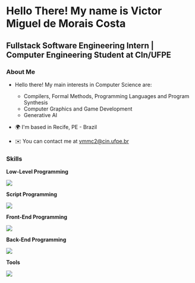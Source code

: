 Hello There! My name is Victor Miguel de Morais Costa
=====================================================================================================================================================

Fullstack Software Engineering Intern | Computer Engineering Student at CIn/UFPE
--------------------------------------------------------------------------------

### About Me
* Hello there! My main interests in Computer Science are:
  * Compilers, Formal Methods, Programming Languages and Program Synthesis
  * Computer Graphics and Game Development
  * Generative AI

*   🌍  I'm based in Recife, PE - Brazil
*   ✉️  You can contact me at [vmmc2@cin.ufpe.br](mailto:vmmc2@cin.ufpe.br)

### Skills 
<p> <strong> Low-Level Programming </strong> </p>
<p align="left">
  <a href="https://skillicons.dev">
    <img src="https://skillicons.dev/icons?i=c,cpp" />
  </a>
</p>

<p> <strong> Script Programming </strong> </p>
<p align="left">
  <a href="https://skillicons.dev">
    <img src="https://skillicons.dev/icons?i=py" />
  </a>
</p>

<p> <strong> Front-End Programming </strong> </p>
<p align="left">
  <a href="https://skillicons.dev">
    <img src="https://skillicons.dev/icons?i=ts,js,html,css,tailwind,react" />
  </a>
</p>

<p> <strong> Back-End Programming </strong> </p>
<p align="left">
  <a href="https://skillicons.dev">
    <img src="https://skillicons.dev/icons?i=nodejs,express,rails,postgres" />
  </a>
</p>

<p> <strong> Tools </strong> </p>
<p align="left">
  <a href="https://skillicons.dev">
    <img src="https://skillicons.dev/icons?i=git,github,linux" />
  </a>
</p>
